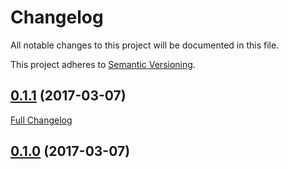 # Changelog

All notable changes to this project will be documented in this file.

This project adheres to [Semantic Versioning](http://semver.org/).


## [0.1.1](https://github.com/webbuilders-group/silverstripe-gridfield-deleted-items/tree/0.1.1) (2017-03-07)
[Full Changelog](https://github.com/webbuilders-group/silverstripe-gridfield-deleted-items/compare/0.1.0...0.1.1)

## [0.1.0](https://github.com/webbuilders-group/silverstripe-gridfield-deleted-items/tree/0.1.0) (2017-03-07)